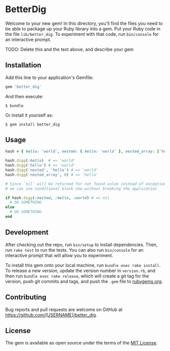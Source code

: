 # BetterDig

Welcome to your new gem! In this directory, you'll find the files you need to be able to package up your Ruby library into a gem. Put your Ruby code in the file `lib/better_dig`. To experiment with that code, run `bin/console` for an interactive prompt.

TODO: Delete this and the text above, and describe your gem

## Installation

Add this line to your application's Gemfile:

```ruby
gem 'better_dig'
```

And then execute:

    $ bundle

Or install it yourself as:

    $ gem install better_dig

## Usage

```ruby
hash = { hello: 'world', nested: { hello: 'world' }, nested_array: ['hello', 'world'] }

hash.digg(:hello)  # => 'world'
hash.digg('hello') # => 'world'
hash.digg('nested', 'hello') # => 'world'
hash.digg('nested_array', 0) # => 'hello'

# Since `nil` will be returned for not found value instead of exception,
# we can use conditional block now without breaking the application

if hash.digg(:nested, :hello, :world) # => nil
  # DO SOMETHING
else
  # DO SOMETHING
end
```

## Development

After checking out the repo, run `bin/setup` to install dependencies. Then, run `rake test` to run the tests. You can also run `bin/console` for an interactive prompt that will allow you to experiment.

To install this gem onto your local machine, run `bundle exec rake install`. To release a new version, update the version number in `version.rb`, and then run `bundle exec rake release`, which will create a git tag for the version, push git commits and tags, and push the `.gem` file to [rubygems.org](https://rubygems.org).

## Contributing

Bug reports and pull requests are welcome on GitHub at https://github.com/[USERNAME]/better_dig.

## License

The gem is available as open source under the terms of the [MIT License](https://opensource.org/licenses/MIT).
